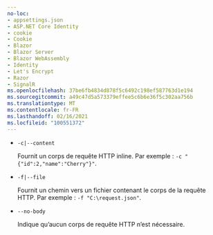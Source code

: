 ```yaml
---
no-loc:
- appsettings.json
- ASP.NET Core Identity
- cookie
- Cookie
- Blazor
- Blazor Server
- Blazor WebAssembly
- Identity
- Let's Encrypt
- Razor
- SignalR
ms.openlocfilehash: 37be6fb4834d878f5c6492c198ef587763d1e194
ms.sourcegitcommit: a49c47d5a573379effee5c6b6e36f5c302aa756b
ms.translationtype: MT
ms.contentlocale: fr-FR
ms.lasthandoff: 02/16/2021
ms.locfileid: "100551372"
---
```

* `-c|--content`

  Fournit un corps de requête HTTP inline. Par exemple : `-c "{"id":2,"name":"Cherry"}"`.

* `-f|--file`

  Fournit un chemin vers un fichier contenant le corps de la requête HTTP. Par exemple : `-f "C:\request.json"`.

* `--no-body`

  Indique qu’aucun corps de requête HTTP n’est nécessaire.
